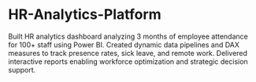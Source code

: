 # HR-Analytics-Platform
Built HR analytics dashboard analyzing 3 months of employee attendance for 100+ staff using Power BI. Created dynamic data pipelines and DAX measures to track presence rates, sick leave, and remote work. Delivered interactive reports enabling workforce optimization and strategic decision support.
